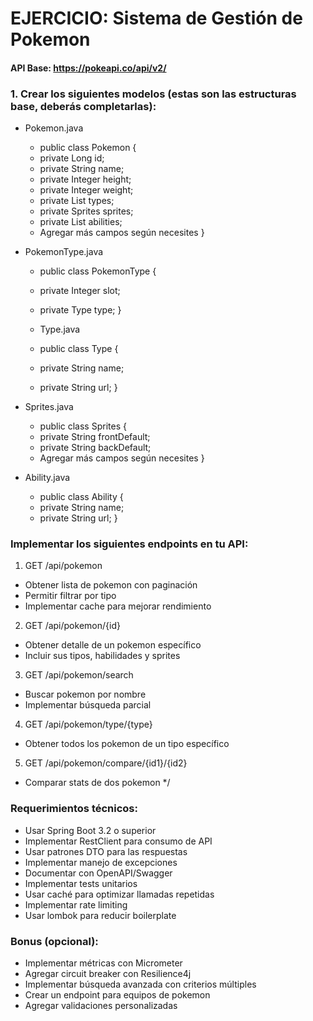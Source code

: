 # EJERCICIO: Sistema de Gestión de Pokemon
#### API Base: https://pokeapi.co/api/v2/

### 1. Crear los siguientes modelos (estas son las estructuras base, deberás completarlas):

- Pokemon.java
    - public class Pokemon {
    - private Long id;
    - private String name;
    - private Integer height;
    - private Integer weight;
    - private List<PokemonType> types;
    - private Sprites sprites;
    - private List<Ability> abilities;
    - Agregar más campos según necesites
}

- PokemonType.java
  - public class PokemonType {
  - private Integer slot;
  - private Type type;
  }

  - Type.java
  - public class Type {
  - private String name;
  - private String url;
  }

- Sprites.java
  - public class Sprites {
  - private String frontDefault;
  - private String backDefault;
  - Agregar más campos según necesites
  }

- Ability.java
  - public class Ability {
  - private String name;
  - private String url;
  }

### Implementar los siguientes endpoints en tu API:


1. GET /api/pokemon
- Obtener lista de pokemon con paginación
- Permitir filtrar por tipo
- Implementar cache para mejorar rendimiento

2. GET /api/pokemon/{id}
- Obtener detalle de un pokemon específico
- Incluir sus tipos, habilidades y sprites

3. GET /api/pokemon/search
- Buscar pokemon por nombre
- Implementar búsqueda parcial

4. GET /api/pokemon/type/{type}
- Obtener todos los pokemon de un tipo específico

5. GET /api/pokemon/compare/{id1}/{id2}
- Comparar stats de dos pokemon
    */

### Requerimientos técnicos:

 - Usar Spring Boot 3.2 o superior
 - Implementar RestClient para consumo de API
 - Usar patrones DTO para las respuestas
 - Implementar manejo de excepciones
 - Documentar con OpenAPI/Swagger
 - Implementar tests unitarios
 - Usar caché para optimizar llamadas repetidas
 - Implementar rate limiting
 - Usar lombok para reducir boilerplate

### Bonus (opcional):
 - Implementar métricas con Micrometer
 - Agregar circuit breaker con Resilience4j
 - Implementar búsqueda avanzada con criterios múltiples
 - Crear un endpoint para equipos de pokemon
 - Agregar validaciones personalizadas